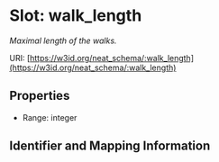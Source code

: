 # Slot: walk_length
_Maximal length of the walks._


URI: [https://w3id.org/neat_schema/:walk_length](https://w3id.org/neat_schema/:walk_length)



<!-- no inheritance hierarchy -->


## Properties

 * Range: integer



## Identifier and Mapping Information





